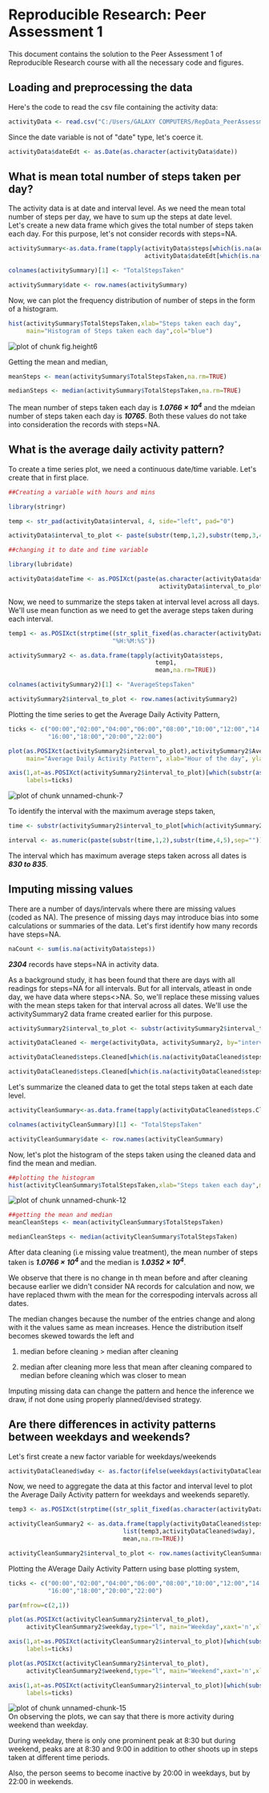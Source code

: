# Reproducible Research: Peer Assessment 1

This document contains the solution to the Peer Assessment 1 of Reproducible Research course with all the necessary code and figures.

## Loading and preprocessing the data

Here's the code to read the csv file containing the activity data:

```r
activityData <- read.csv("C:/Users/GALAXY COMPUTERS/RepData_PeerAssessment1/activity/activity.csv")
```
Since the date variable is not of "date" type, let's coerce it.

```r
activityData$dateEdt <- as.Date(as.character(activityData$date))
```

## What is mean total number of steps taken per day?

The activity data is at date and interval level. As we need the mean total number of steps per day, we have to sum up the steps at date level.  
Let's create a new data frame which gives the total number of steps taken each day. For this purpose, let's not consider records with steps=NA.

```r
activitySummary<-as.data.frame(tapply(activityData$steps[which(is.na(activityData$steps)==FALSE)],
                                      activityData$dateEdt[which(is.na(activityData$steps)==FALSE)],sum))

colnames(activitySummary)[1] <- "TotalStepsTaken"

activitySummary$date <- row.names(activitySummary)
```
Now, we can plot the frequency distribution of number of steps in the form of a histogram.

```r
hist(activitySummary$TotalStepsTaken,xlab="Steps taken each day",
     main="Histogram of Steps taken each day",col="blue")
```

<img src="figure/fig.height6.png" title="plot of chunk fig.height6" alt="plot of chunk fig.height6" style="display: block; margin: auto;" />

Getting the mean and median,

```r
meanSteps <- mean(activitySummary$TotalStepsTaken,na.rm=TRUE)

medianSteps <- median(activitySummary$TotalStepsTaken,na.rm=TRUE)
```
The mean number of steps taken each day is <b>*1.0766 &times; 10<sup>4</sup>*</b> and the mdeian number of steps taken each day is <b>*10765*</b>. Both these values do not take into consideration the records with steps=NA.

## What is the average daily activity pattern?

To create a time series plot, we need a continuous date/time variable. Let's create that in first place.

```r
##Creating a variable with hours and mins

library(stringr)

temp <- str_pad(activityData$interval, 4, side="left", pad="0")

activityData$interval_to_plot <- paste(substr(temp,1,2),substr(temp,3,4),sep=":")

##changing it to date and time variable

library(lubridate)

activityData$dateTime <- as.POSIXct(paste(as.character(activityData$dateEdt),
                                          activityData$interval_to_plot,sep=" "))
```

Now, we need to summarize the steps taken at interval level across all days. We'll use mean function as we need to get the average steps taken during each interval.

```r
temp1 <- as.POSIXct(strptime((str_split_fixed(as.character(activityData$dateTime), " ", 2)[,2]),
                             "%H:%M:%S"))

activitySummary2 <- as.data.frame(tapply(activityData$steps,
                                         temp1,
                                         mean,na.rm=TRUE))

colnames(activitySummary2)[1] <- "AverageStepsTaken"

activitySummary2$interval_to_plot <- row.names(activitySummary2)
```

Plotting the time series to get the Average Daily Activity Pattern,

```r
ticks <- c("00:00","02:00","04:00","06:00","08:00","10:00","12:00","14:00",
           "16:00","18:00","20:00","22:00")

plot(as.POSIXct(activitySummary2$interval_to_plot),activitySummary2$AverageStepsTaken,type="l",
     main="Average Daily Activity Pattern", xlab="Hour of the day", ylab="Average Steps Taken",xaxt='n')

axis(1,at=as.POSIXct(activitySummary2$interval_to_plot)[which(substr(as.POSIXct(activitySummary2$interval_to_plot),12,16) %in% ticks)],
     labels=ticks)
```

<img src="figure/unnamed-chunk-7.png" title="plot of chunk unnamed-chunk-7" alt="plot of chunk unnamed-chunk-7" style="display: block; margin: auto;" />

To identify the interval with the maximum average steps taken,

```r
time <- substr(activitySummary2$interval_to_plot[which(activitySummary2$AverageStepsTaken==max(activitySummary2$AverageStepsTaken))],12,16)

interval <- as.numeric(paste(substr(time,1,2),substr(time,4,5),sep=""))
```
The interval which has maximum average steps taken across all dates is <b>*830 to 835*</b>.

## Imputing missing values

There are a number of days/intervals where there are missing values
(coded as NA). The presence of missing days may introduce bias into some
calculations or summaries of the data.
Let's first identify how many records have steps=NA.

```r
naCount <- sum(is.na(activityData$steps))
```
<b>*2304*</b> records have steps=NA in activity data.

As a background study, it has been found that there are days with all readings for steps=NA for all intervals. But for all intervals, atleast in onde day, we have data where steps<>NA. 
So, we'll replace these missing values with the mean steps taken for that interval across all dates. We'll use the activitySummary2 data frame created earlier for this purpose.

```r
activitySummary2$interval_to_plot <- substr(activitySummary2$interval_to_plot,12,16)

activityDataCleaned <- merge(activityData, activitySummary2, by="interval_to_plot", all.x=TRUE)

activityDataCleaned$steps.Cleaned[which(is.na(activityDataCleaned$steps)==TRUE)] <- activityDataCleaned$AverageStepsTaken[which(is.na(activityDataCleaned$steps)==TRUE)]

activityDataCleaned$steps.Cleaned[which(is.na(activityDataCleaned$steps)==FALSE)] <- activityDataCleaned$steps[which(is.na(activityDataCleaned$steps)==FALSE)]
```
Let's summarize the cleaned data to get the total steps taken at each date level.

```r
activityCleanSummary<-as.data.frame(tapply(activityDataCleaned$steps.Cleaned,activityData$dateEdt,sum))

colnames(activityCleanSummary)[1] <- "TotalStepsTaken"

activityCleanSummary$date <- row.names(activityCleanSummary)
```

Now, let's plot the histogram of the steps taken using the cleaned data and find the mean and median.


```r
##plotting the histogram
hist(activityCleanSummary$TotalStepsTaken,xlab="Steps taken each day",main="Histogram of Steps taken each day",col="blue")
```

<img src="figure/unnamed-chunk-12.png" title="plot of chunk unnamed-chunk-12" alt="plot of chunk unnamed-chunk-12" style="display: block; margin: auto;" />

```r
##getting the mean and median
meanCleanSteps <- mean(activityCleanSummary$TotalStepsTaken)

medianCleanSteps <- median(activityCleanSummary$TotalStepsTaken)
```

After data cleaning (i.e missing value treatment), the mean number of steps taken is <b>*1.0766 &times; 10<sup>4</sup>*</b> and the median is <b>*1.0352 &times; 10<sup>4</sup>*</b>. 

We observe that there is no change in th mean before and after cleaning because earlier we didn't consider NA records for calculation and now, we have replaced thwm with the mean for the correspoding intervals across all dates. 

The median changes because the number of the entries change and along with it the values same as mean increases. Hence the distribution itself becomes skewed towards the left and 

1. median before cleaning > median after cleaning

2. median after cleaning more less that mean after cleaning compared to median before cleaning which was closer to mean

Imputing missing data can change the pattern and hence the inference we draw, if not done using properly planned/devised strategy.

## Are there differences in activity patterns between weekdays and weekends?

Let's first create a new factor variable for weekdays/weekends

```r
activityDataCleaned$wday <- as.factor(ifelse(weekdays(activityDataCleaned$dateEdt,abbreviate=TRUE) %in% c("Sat","Sun"),"weekend","weekday"))
```

Now, we need to aggregate the data at this factor and interval level to plot the Average Daily Activity pattern for weekdays and weekends separetly.

```r
temp3 <- as.POSIXct(strptime((str_split_fixed(as.character(activityDataCleaned$dateTime), " ", 2)[,2]), "%H:%M:%S"))

activityCleanSummary2 <- as.data.frame(tapply(activityDataCleaned$steps.Cleaned,
                                list(temp3,activityDataCleaned$wday),
                                mean,na.rm=TRUE))

activityCleanSummary2$interval_to_plot <- row.names(activityCleanSummary2)
```

Plotting the AVerage Daily Activity Pattern using base plotting system,

```r
ticks <- c("00:00","02:00","04:00","06:00","08:00","10:00","12:00","14:00",
           "16:00","18:00","20:00","22:00")

par(mfrow=c(2,1))

plot(as.POSIXct(activityCleanSummary2$interval_to_plot),
     activityCleanSummary2$weekday,type="l", main="Weekday",xaxt='n',xlab="Hour of the day",ylab="Average Steps Taken")

axis(1,at=as.POSIXct(activityCleanSummary2$interval_to_plot)[which(substr(as.POSIXct(activityCleanSummary2$interval_to_plot),12,16) %in% ticks)],
     labels=ticks)

plot(as.POSIXct(activityCleanSummary2$interval_to_plot),
     activityCleanSummary2$weekend,type="l", main="Weekend",xaxt='n',xlab="Hour of the day",ylab="Average Steps Taken")

axis(1,at=as.POSIXct(activityCleanSummary2$interval_to_plot)[which(substr(as.POSIXct(activityCleanSummary2$interval_to_plot),12,16) %in% ticks)],
     labels=ticks)
```

<img src="figure/unnamed-chunk-15.png" title="plot of chunk unnamed-chunk-15" alt="plot of chunk unnamed-chunk-15" style="display: block; margin: auto;" />
On observing the plots, we can say that there is more activity during weekend than weekday. 

During weekday, there is only one prominent peak at 8:30 but during weekend, peaks are at 8:30 and 9:00 in addition to other shoots up in steps taken at different time periods.

Also, the person seems to become inactive by 20:00 in weekdays, but by 22:00 in weekends.
